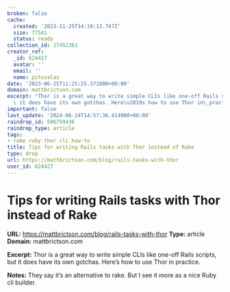 ```yaml
---
broken: false
cache:
  created: '2023-11-25T14:19:13.747Z'
  size: 77541
  status: ready
collection_id: 17452361
creator_ref:
  _id: 624427
  avatar: ''
  email: ''
  name: pitosalas
date: '2023-06-25T11:25:25.371000+00:00'
domain: mattbrictson.com
excerpt: "Thor is a great way to write simple CLIs like one-off Rails scripts, but\
  \ it does have its own gotchas. Here\u2019s how to use Thor in\_practice."
important: false
last_update: '2024-06-24T14:57:36.414000+00:00'
raindrop_id: 596759436
raindrop_type: article
tags:
- rake ruby thor cli how-to
title: Tips for writing Rails tasks with Thor instead of Rake
type: drop
url: https://mattbrictson.com/blog/rails-tasks-with-thor
user_id: 624427
---
```


# Tips for writing Rails tasks with Thor instead of Rake

**URL:** https://mattbrictson.com/blog/rails-tasks-with-thor
**Type:** article
**Domain:** mattbrictson.com

**Excerpt:** Thor is a great way to write simple CLIs like one-off Rails scripts, but it does have its own gotchas. Here’s how to use Thor in practice.

**Notes:**
They say it’s an alternative to rake. But I see it more as a nice Ruby cli builder.
